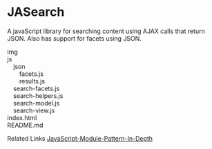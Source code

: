 # JASearch
A javaScript library for searching content using AJAX calls that return JSON. Also has support for facets using JSON.

img  
js  
&emsp;json  
&emsp;&emsp;facets.js  
&emsp;&emsp;results.js  
&emsp;search-facets.js  
&emsp;search-helpers.js  
&emsp;search-model.js  
&emsp;search-view.js  
index.html  
README.md  

Related Links
<a href="http://www.adequatelygood.com/JavaScript-Module-Pattern-In-Depth.html">JavaScript-Module-Pattern-In-Depth</a>